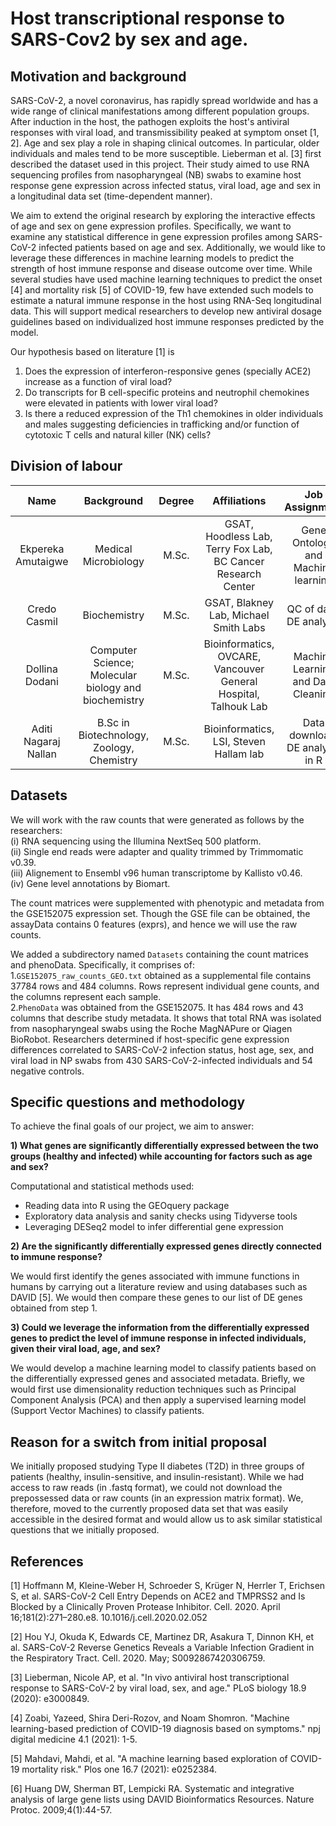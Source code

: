 # Host transcriptional response to SARS-Cov2 by sex and age.

## Motivation and background

SARS-CoV-2, a novel coronavirus, has rapidly spread worldwide and has a wide range of clinical manifestations among different population groups. After induction in the host, the pathogen exploits the host's antiviral responses with viral load, and transmissibility peaked at symptom onset [1, 2]. Age and sex play a role in shaping clinical outcomes. In particular, older individuals and males tend to be more susceptible. Lieberman et al. [3] first described the dataset used in this project. Their study aimed to use RNA sequencing profiles from nasopharyngeal (NB) swabs to examine host response gene expression across infected status, viral load, age and sex in a longitudinal data set (time-dependent manner).  

We aim to extend the original research by exploring the interactive effects of age and sex on gene expression profiles. Specifically, we want to examine any statistical difference in gene expression profiles among SARS-CoV-2 infected patients based on age and sex. Additionally, we would like to leverage these differences in machine learning models to predict the strength of host immune response and disease outcome over time. While several studies have used machine learning techniques to predict the onset [4] and mortality risk [5] of COVID-19, few have extended such models to estimate a natural immune response in the host using RNA-Seq longitudinal data. This will support medical researchers to develop new antiviral dosage guidelines based on individualized host immune responses predicted by the model.

Our hypothesis based on literature [1] is 
1) Does the expression of interferon-responsive genes (specially ACE2) increase as a function of viral load?
2) Do transcripts for B cell-specific proteins and neutrophil chemokines were elevated in patients with lower viral load? 
3) Is there a reduced expression of the Th1 chemokines in older individuals and males suggesting deficiencies in trafficking and/or function of cytotoxic T cells and natural killer (NK) cells? 

## Division of labour 

| Name | Background | Degree | Affiliations | Job Assignment | Projected Contributions |
| :-------------: | :-------------: | :-------------: | :-------------: | :-------------: | :-------------: |
| Ekpereka Amutaigwe | Medical Microbiology | M.Sc. | GSAT, Hoodless Lab, Terry Fox Lab, BC Cancer Research Center | Gene Ontology and Machine learning | 25%  |
| Credo Casmil | Biochemistry | M.Sc. | GSAT, Blakney Lab, Michael Smith Labs | QC of data, DE analysis | 25% |
| Dollina Dodani | Computer Science; Molecular biology and biochemistry | M.Sc. | Bioinformatics,  OVCARE, Vancouver General Hospital, Talhouk Lab | Machine Learning and Data Cleaning | 25% |
| Aditi Nagaraj Nallan | B.Sc in Biotechnology, Zoology, Chemistry  |  M.Sc.  | Bioinformatics, LSI, Steven Hallam lab | Data download, DE analysis in R |  25% |

## Datasets
We will work with the raw counts that were generated as follows by the researchers:<br/>
(i) RNA sequencing using the Illumina NextSeq 500 platform.<br/>
(ii) Single end reads were adapter and quality trimmed by Trimmomatic v0.39. <br/>
(iii) Alignement to Ensembl v96 human transcriptome by Kallisto v0.46. <br/>
(iv) Gene level annotations by Biomart.<br/>

The count matrices were supplemented with phenotypic and metadata from the GSE152075 expression set. Though the GSE file can be obtained, the assayData contains 0 features (exprs), and hence we will use the raw counts.

We added a subdirectory named `Datasets` containing the count matrices and phenoData. Specifically, it comprises of:<br/>
1.`GSE152075_raw_counts_GEO.txt` obtained as a supplemental file contains 37784 rows and 484 columns. Rows represent individual gene counts, and the columns represent each sample.<br/>
2.`PhenoData` was obtained from the GSE152075. It has 484 rows and 43 columns that describe study metadata. It shows that total RNA was isolated from nasopharyngeal swabs using the Roche MagNAPure or Qiagen BioRobot. Researchers determined if host-specific gene expression differences correlated to SARS-CoV-2 infection status, host age, sex, and viral load in NP swabs from 430 SARS-CoV-2-infected individuals and 54 negative controls.<br/>

## Specific questions and methodology
To achieve the final goals of our project, we aim to answer:

**1) What genes are significantly differentially expressed between the two groups (healthy and infected) while accounting for factors such as age and sex?**

  Computational and statistical methods used:
  
  * Reading data into R using the GEOquery package
  * Exploratory data analysis and sanity checks using Tidyverse tools
  * Leveraging DESeq2 model to infer differential gene expression
 
**2) Are the significantly differentially expressed genes directly connected to immune response?**

We would first identify the genes associated with immune functions in humans by carrying out a literature review and using databases such as DAVID [5]. We would then compare these genes to our list of DE genes obtained from step 1.

**3) Could we leverage the information from the differentially expressed genes to predict the level of immune response in infected individuals, given their viral load, age, and sex?**

We would develop a machine learning model to classify patients based on the differentially expressed genes and associated metadata. Briefly, we would first use dimensionality reduction techniques such as Principal Component Analysis (PCA) and then apply a supervised learning model (Support Vector Machines) to classify patients. 

## Reason for a switch from initial proposal

We initially proposed studying Type II diabetes (T2D) in three groups of patients (healthy, insulin-sensitive, and insulin-resistant). While we had access to raw reads (in .fastq format), we could not download the prepossessed data or raw counts (in an expression matrix format). We, therefore, moved to the currently proposed data set that was easily accessible in the desired format and would allow us to ask similar statistical questions that we initially proposed. 

## References

[1] Hoffmann M, Kleine-Weber H, Schroeder S, Krüger N, Herrler T, Erichsen S, et al. SARS-CoV-2 Cell Entry Depends on ACE2 and TMPRSS2 and Is Blocked by a Clinically Proven Protease Inhibitor. Cell. 2020. April 16;181(2):271–280.e8. 10.1016/j.cell.2020.02.052

[2] Hou YJ, Okuda K, Edwards CE, Martinez DR, Asakura T, Dinnon KH, et al. SARS-CoV-2 Reverse Genetics Reveals a Variable Infection Gradient in the Respiratory Tract. Cell. 2020. May; S0092867420306759.

[3] Lieberman, Nicole AP, et al. "In vivo antiviral host transcriptional response to SARS-CoV-2 by viral load, sex, and age." PLoS biology 18.9 (2020): e3000849.

[4] Zoabi, Yazeed, Shira Deri-Rozov, and Noam Shomron. "Machine learning-based prediction of COVID-19 diagnosis based on symptoms." npj digital medicine 4.1 (2021): 1-5.

[5] Mahdavi, Mahdi, et al. "A machine learning based exploration of COVID-19 mortality risk." Plos one 16.7 (2021): e0252384.

[6] Huang DW, Sherman BT, Lempicki RA. Systematic and integrative analysis of large gene lists using DAVID Bioinformatics Resources. Nature Protoc. 2009;4(1):44-57.

